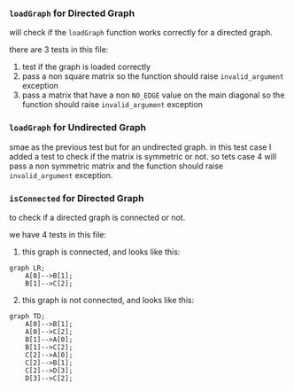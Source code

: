
### `loadGraph` for Directed Graph

will check if the `loadGraph` function works correctly for a directed graph.

there are 3 tests in this file:
1. test if the graph is loaded correctly
2. pass a non square matrix so the function should raise `invalid_argument` exception
3. pass a matrix that have a non `NO_EDGE` value on the main diagonal so the function should raise `invalid_argument` exception


### `loadGraph` for Undirected Graph
smae as the previous test but for an undirected graph.
in this test case I added a test to check if the matrix is symmetric or not.
so tets case 4 will pass a non symmetric matrix and the function should raise `invalid_argument` exception.

### `isConnected` for Directed Graph
to check if a directed graph is connected or not.

we have 4 tests in this file:
1. this graph is connected, and looks like this:
```mermaid
graph LR;
    A[0]-->B[1];
    B[1]-->C[2];
```

2. this graph is not connected, and looks like this:
```mermaid
graph TD;
    A[0]-->B[1];
    A[0]-->C[2];
    B[1]-->A[0];
    B[1]-->C[2];
    C[2]-->A[0];
    C[2]-->B[1];
    C[2]-->D[3];
    D[3]-->C[2];
```